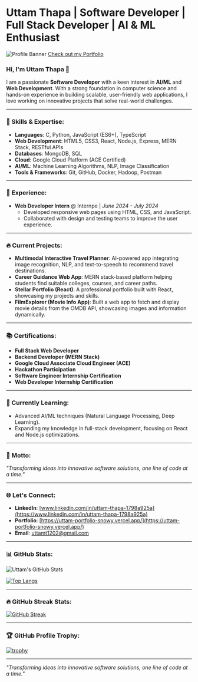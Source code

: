 # Uttam Thapa | Software Developer | Full Stack Developer | AI & ML Enthusiast

![Profile Banner](https://github.com/user-attachments/assets/45e88fd2-dd4e-4030-9b2f-1391e0b25cf8)
[Check out my Portfolio](https://uttam-portfolio-snowy.vercel.app/)

### Hi, I'm Uttam Thapa 👋

I am a passionate **Software Developer** with a keen interest in **AI/ML** and **Web Development**. With a strong foundation in computer science and hands-on experience in building scalable, user-friendly web applications, I love working on innovative projects that solve real-world challenges.

---

### 🚀 Skills & Expertise:
- **Languages**: C, Python, JavaScript (ES6+), TypeScript
- **Web Development**: HTML5, CSS3, React, Node.js, Express, MERN Stack, RESTful APIs
- **Databases**: MongoDB, SQL
- **Cloud**: Google Cloud Platform (ACE Certified)
- **AI/ML**: Machine Learning Algorithms, NLP, Image Classification
- **Tools & Frameworks**: Git, GitHub, Docker, Hadoop, Postman

---

### 💼 Experience:
- **Web Developer Intern** @ Internpe | *June 2024 - July 2024*
  - Developed responsive web pages using HTML, CSS, and JavaScript.
  - Collaborated with design and testing teams to improve the user experience.

---

### 🔥 Current Projects:
- **Multimodal Interactive Travel Planner**: AI-powered app integrating image recognition, NLP, and text-to-speech to recommend travel destinations.
- **Career Guidance Web App**: MERN stack-based platform helping students find suitable colleges, courses, and career paths.
- **Stellar Portfolio (React)**: A professional portfolio built with React, showcasing my projects and skills.
- **FilmExplorer (Movie Info App)**: Built a web app to fetch and display movie details from the OMDB API, showcasing images and information dynamically.

---

### 📚 Certifications:
- **Full Stack Web Developer**
- **Backend Developer (MERN Stack)**
- **Google Cloud Associate Cloud Engineer (ACE)**
- **Hackathon Participation**
- **Software Engineer Internship Certification**
- **Web Developer Internship Certification**

---

### 🌱 Currently Learning:
- Advanced AI/ML techniques (Natural Language Processing, Deep Learning).
- Expanding my knowledge in full-stack development, focusing on React and Node.js optimizations.

---

### 🎯 Motto:

_"Transforming ideas into innovative software solutions, one line of code at a time."_

---

### 🌐 Let's Connect:
- **LinkedIn**: [www.linkedin.com/in/uttam-thapa-1798a925a](https://www.linkedin.com/in/uttam-thapa-1798a925a)
- **Portfolio**: [https://uttam-portfolio-snowy.vercel.app/](https://uttam-portfolio-snowy.vercel.app/)
- **Email**: uttamt1202@gmail.com

---

### 📊 GitHub Stats:

![Uttam's GitHub Stats](https://github-readme-stats.vercel.app/api?username=Uttam1910&show_icons=true&theme=radical)

[![Top Langs](https://github-readme-stats.vercel.app/api/top-langs/?username=Uttam1910&layout=compact&theme=radical)](https://github.com/anuraghazra/github-readme-stats)

---

### 🔥 GitHub Streak Stats:

[![GitHub Streak](https://github-readme-streak-stats.herokuapp.com/?user=Uttam1910&theme=radical)](https://git.io/streak-stats)

---

### 🏆 GitHub Profile Trophy:

[![trophy](https://github-profile-trophy.vercel.app/?username=Uttam1910&theme=onedark)](https://github.com/ryo-ma/github-profile-trophy)


---

_"Transforming ideas into innovative software solutions, one line of code at a time."_
